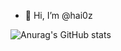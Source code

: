 - 👋 Hi, I’m @hai0z

![Anurag's GitHub stats](https://github-readme-stats.vercel.app/api?username=hai0z&show_icons=true)
